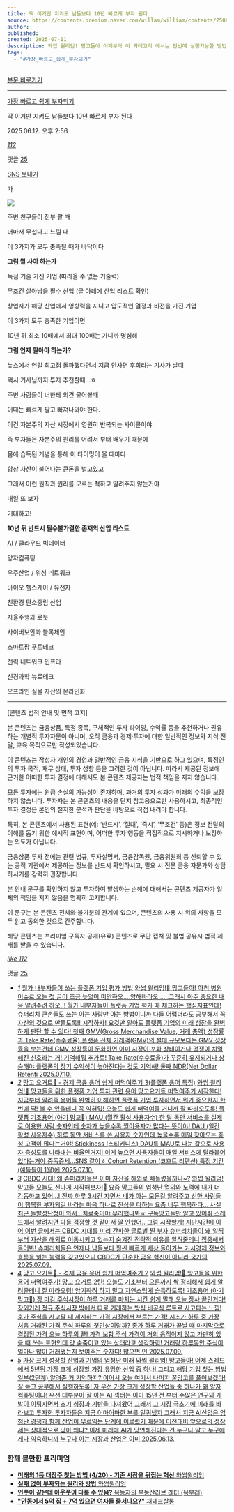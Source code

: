 ```yaml
---
title: 딱 이거만 지켜도 남들보다 10년 빠르게 부자 된다
source: https://contents.premium.naver.com/willam/william/contents/250612145646350aw
author: 
published: 
created: 2025-07-11
description: 와썹 윌리엄! 망고들아 이제부터 이 카테고리 에서는 단번에 실행가능한 방법 떠먹여줄거니까 잘 배우고 실행해서 언능 부자되고 행복한 부자되어서 다 같이 좋은일 많이 하자! 언제 사야 하는가 뉴스가 최악이라 말할 때
tags:
  - "#가장_빠르고_쉽게_부자되기"
---
```

[본문 바로가기](https://contents.premium.naver.com/willam/william/contents/#ct)

---

[가장 빠르고 쉽게 부자되기](https://contents.premium.naver.com/willam/william/contents?categoryId=19762938f5a000pag)

딱 이거만 지켜도 남들보다 10년 빠르게 부자 된다

2025.06.12. 오후 2:56

[*112*](https://contents.premium.naver.com/willam/william/contents/#)

댓글 [25](https://contents.premium.naver.com/willam/william/comment/250612145646350aw)

[SNS 보내기](https://contents.premium.naver.com/willam/william/contents/#)

가

![](https://scs-phinf.pstatic.net/MjAyNTA2MTJfODgg/MDAxNzQ5NzA3ODczNjUy.GzEJiAo3b-sVz9YIna4J2Wr3ew_-amygUWiiTsZp7xcg.lmoSAlrn_4JkgxEXwTLBsB3eUuRGo4tkcThWUJ861hEg.PNG/KakaoTalk_20250612_145708698.png?type=w800)

주변 친구들이 전부 팔 때

너마저 무섭다고 느낄 때

이 3가지가 모두 충족될 때가 바닥이다

**그럼 뭘 사야 하는가**

독점 기술 가진 기업 (따라올 수 없는 기술력)

무조건 살아남을 필수 산업 (글 아래에 산업 리스트 확인)

창업자가 해당 산업에서 영향력을 지니고 압도적인 열정과 비젼을 가진 기업

이 3가지 모두 충족한 기업이면

10년 뒤 최소 10배에서 최대 100배는 가니까 명심해

**그럼 언제 팔아야 하는가?**

뉴스에서 연일 최고점 돌파했다면서 지금 안사면 후회라는 기사가 날때

택시 기사님까지 투자 추천할때...ㅎ

주변 사람들이 너한테 의견 물어볼때

이때는 빠르게 팔고 빠져나와야 한다.

이건 자본주의 자산 시장에서 영원히 반복되는 사이클이야

즉 부자들은 자본주의 원리를 어려서 부터 배우기 때문에

몸에 습득된 개념을 통해 이 타이밍이 올 때마다

항상 자산이 불어나는 큰돈을 벌고있고

그래서 이런 원칙과 원리를 모르는 척하고 알려주지 않는거야

내일 또 보자

기대하고!

**10년 뒤 반드시 필수불가결한 존재의 산업 리스트**

AI / 클라우드 빅데이터

양자컴퓨팅

우주산업 / 위성 네트워크

바이오 헬스케어 / 유전자

친환경 탄소중립 산업

자율주행과 로봇

사이버보안과 블록체인

스마트팜 푸트테크

전력 네트워크 인프라

신경과학 뉴로테크

오프라인 실물 자산의 온라인화

---

\[콘텐츠 법적 안내 및 면책 고지\]

본 콘텐츠는 금융상품, 특정 종목, 구체적인 투자 타이밍, 수익률 등을 추천하거나 권유하는 개별적 투자자문이 아니며, 오직 금융과 경제·투자에 대한 일반적인 정보와 지식 전달, 교육 목적으로만 작성되었습니다.

이 콘텐츠는 작성자 개인의 경험과 일반적인 금융 지식을 기반으로 하고 있으며, 특정인의 투자 목적, 재무 상태, 투자 성향 등을 고려한 것이 아닙니다. 따라서 제공된 정보에 근거한 어떠한 투자 결정에 대해서도 본 콘텐츠 제공자는 법적 책임을 지지 않습니다.

모든 투자에는 원금 손실의 가능성이 존재하며, 과거의 투자 성과가 미래의 수익을 보장하지 않습니다. 투자자는 본 콘텐츠의 내용을 단지 참고용으로만 사용하시고, 최종적인 투자 결정은 본인의 철저한 분석과 판단을 바탕으로 직접 내려야 합니다.

특히, 본 콘텐츠에서 사용된 표현(예: ‘반드시’, ‘절대’, ‘즉시’, ‘무조건’ 등)은 정보 전달의 이해를 돕기 위한 예시적 표현이며, 어떠한 투자 행동을 직접적으로 지시하거나 보장하는 의도가 아닙니다.

금융상품 투자 전에는 관련 법규, 투자설명서, 금융감독원, 금융위원회 등 신뢰할 수 있는 공적 기관에서 제공하는 정보를 반드시 확인하시고, 필요 시 전문 금융 자문가와 상담하시기를 강력히 권장합니다.

본 안내 문구를 확인하지 않고 투자하여 발생하는 손해에 대해서는 콘텐츠 제공자가 일체의 책임을 지지 않음을 명확히 고지합니다.

이 문구는 본 콘텐츠 전체와 불가분의 관계에 있으며, 콘텐츠의 사용 시 위의 사항을 모두 읽고 동의한 것으로 간주합니다.

해당 콘텐츠는 프리미엄 구독자 공개(유료) 콘텐츠로 무단 캡쳐 및 불법 공유시 법적 제재를 받을 수 있습니다.

[*like* *112*](https://contents.premium.naver.com/willam/william/contents/#)

댓글 [25](https://contents.premium.naver.com/willam/william/comment/250612145646350aw)

- [*1*](https://contents.premium.naver.com/willam/william/contents/250710112941929tj)
	[월가 내부자들이 쓰는 플랫폼 기업 평가 방법](https://contents.premium.naver.com/willam/william/contents/250710112941929tj)
	[
	와썹 윌리엄!🥭 망고들아! 아침 병원 이슈로 오늘 첫 글이 조금 늦었어 미안하오....양해바라오......그래서 아주 중요한 내용 알려주려 하오..! 월가 내부자들이 플랫폼 기업 평가 때 체크하는 핵심지표인데! 슈퍼리치 큰손들도 쓰는 아는 사람만 아는 방법이니까 다들 어렵더라도 공부해서 꼭 자신의 것으로 만들도록!! 시작하자! 요것만 알아도 플랫폼 기업의 미래 성장을 완벽하게 판단 할 수 있다! 첫째 GMV(Gross Merchandise Value, 거래 총액) 성장률과 Take Rate(수수료율) 플랫폼 전체 거래액(GMV)의 절대 규모보다는 GMV 성장률을 보는건데 GMV 성장률이 둔화하면 이미 시장이 포화 상태이거나 경쟁이 치열해진 신호라는 거! 기억해둬 추가로! Take Rate(수수료율)가 꾸준히 유지되거나 상승해야 플랫폼의 장기 수익성이 높아진다는 것도 기억해! 둘째 NDR(Net Dollar Retenti
	2025.07.10.](https://contents.premium.naver.com/willam/william/contents/250710112941929tj)
- [*2*](https://contents.premium.naver.com/willam/william/contents/250710120751099bm)
	[망고 요거트🥭 - 경제 금융 용어 쉽게 떠먹여주기 3(플랫폼 용어 특집)](https://contents.premium.naver.com/willam/william/contents/250710120751099bm)
	[
	와썹 윌리엄!🥭 망고들을 위한 플랫폼 기업 투자 관련 용어 망고요거트 떠먹여주기 시작한다! 지금부터 알려줄 용어들 완벽히 이해하면 플랫폼 기업 투자하면서 뭐가 중요한지 한 번에 딱! 볼 수 있을테니 꼭 익혀둬! 오늘도 쉽게 떠먹여줄 거니까 잘 따라오도록! 플랫폼 기초용어 (아기 망고🥭) MAU (월간 활성 사용자수) 한 달 동안 서비스를 실제로 이용한 사람 숫자인데 숫자가 높을수록 월이용자가 많다는 뜻이야! DAU (일간 활성 사용자수) 하루 동안 서비스를 쓴 사용자 숫자인데 높을수록 매일 찾아오는 충성 고객이 많다는거야! Stickiness (스티키니스) DAU를 MAU로 나눈 값으로 사용자 충성도를 나타내는 비율인거지! 이게 높으면 사용자들이 매일 서비스에 달라붙어 있다는거야 중독증세...SNS 같이ㅎ Cohort Retention (코호트 리텐션) 특정 기간(예들들어 1월)에
	2025.07.10.](https://contents.premium.naver.com/willam/william/contents/250710120751099bm)
- [*3*](https://contents.premium.naver.com/willam/william/contents/250709113157091hz)
	[CBDC 시대! 왜 슈퍼리치들은 이미 자산을 해외로 빼돌렸을까나~?](https://contents.premium.naver.com/willam/william/contents/250709113157091hz)
	[와썹 윌리엄! 망고들 오늘도 신나게 시작해보자!🥭 요즘 망고들의 엄청난 열의와 노력에 내가 더 감동하고 있어...! 진짜 하루 3시간 자면서 내가 아는 모든걸 알려주고 선한 사람들이 행복한 부자되길 바라는 마음 하나로 진심을 다하는 요즘 너무 행복하다... 사실 최근 돌발성난청이 와서...치료중이야 무리했나봐ㅠ 구독망고들만 알고 있어줘 스레드에서 알려지면 다들 걱정할 것 같아서 말 안했어.. 그럼 시작할게! 지난시간에 이어 이번 글에서는 CBDC 시대를 미리 간파한 글로벌 찐 부자 슈퍼리치들이 왜 일찍부터 자산을 해외로 이동시키고 있는지 숨겨진 전략적 이유를 알려줄테니 집중해서 들어봐! 슈퍼리치들은 언제나 남들보다 훨씬 빠르게 세상 돌아가는 거시경제 정보와 흐름을 읽는 능력을 갖고있으니 CBDC가 단순한 금융 혁신이 아니라 국가의](https://contents.premium.naver.com/willam/william/contents/250709113157091hz)
	[2025.07.09.](https://contents.premium.naver.com/willam/william/contents/250709113157091hz)
- [*4*](https://contents.premium.naver.com/willam/william/contents/250709170113498la)
	[망고 요거트🥭 - 경제 금융 용어 쉽게 떠먹여주기 2](https://contents.premium.naver.com/willam/william/contents/250709170113498la)
	[
	와썹 윌리엄!🥭 망고들을 위한 용어 떠먹여주기! 망고 요거트 2탄! 오늘도 기초부터 으른까지 싹 정리해서 쉽게 알려줄테니 잘 따라오렴! 암기하려 하지 말고 자연스럽게 습득하도록! 기초용어 (아기 망고🥭) 장 마감 주식시장이 하루 거래를 마치는 시간 쉽게 말해 오늘 장사 끝인거다! 장외거래 정규 주식시장 밖에서 따로 거래하는 방식 비공식 루트로 사고파는 느낌! 호가 주식을 사고팔 때 제시하는 가격 시장에서 부르는 가격! 시초가 하루 중 가장 처음 거래된 가격 주식 하루의 첫인상이랄까? 종가 하루 거래가 끝날 때 마지막으로 결정된 가격 오늘 하루의 끝! 가격 보합 주식 가격이 거의 움직이지 않고 가만히 있을 때 쓰는 표현인데 걍 숨죽이고 있는 상태라고 생각하렴! 거래량 하루동안 주식이 얼마나 많이 거래됐는지 보여주는 숫자디! 많으면 인
	2025.07.09.](https://contents.premium.naver.com/willam/william/contents/250709170113498la)
- [*5*](https://contents.premium.naver.com/willam/william/contents/250613102449306ys)
	[가장 크게 성장할 산업과 기업의 엄청난 미래](https://contents.premium.naver.com/willam/william/contents/250613102449306ys)
	[
	와썹 윌리엄! 망고들아! 어제 스레드에서 5년뒤 가장 크게 성장할 가장 유망한 산업 중 하나! 그리고 해당 기업 찾는 방법 일부(2단계) 알려준 거 기억하지? 이어서 오늘 여기서 나머지 꿀망고를 풀어보겠다! 잘 듣고 공부해서 실행하도록! 자 우선 가장 크게 성장할 산업들 중 하나가 왜 양자컴퓨팅이냐! 우선 대부분이 잘 아는 AI 섹터는 이미 15년 전 부터 수많은 연구와 개발이 이뤄지면서 초기 성장과 기반을 다져왔어 그래서 그 시장 극초기에 미래를 바라보고 투자한 투자자들은 지금 어마어마한 부를 일궈냈지 그래서 지금 AI산업은 엄청난 경쟁과 함께 산업이 무르익는 단계에 이르렀기 때문에 이전대비 앞으로의 성장세는 상대적으로 낮아 왜냐? 이제 미래에 AI가 당연해진다는 건 누구나 알고 누구에게나 익숙하니까 누구나 아는 시장과 산업은 이미
	2025.06.13.](https://contents.premium.naver.com/willam/william/contents/250613102449306ys)

### 함께 볼만한 프리미엄

- [
	**미래의 1등 대장주 찾는 방법 (4/20) - 기존 시장을 뒤집는 혁신**
	와썹윌리엄
	](https://contents.premium.naver.com/willam/william/contents/250707110249184xy?from=news_arp_in_cp)
- [
	**실패 없이 부자되는 원리와 방법**
	와썹윌리엄
	](https://contents.premium.naver.com/willam/william/contents/250612143037841pr?from=news_arp_article)
- [
	**인풋이 같은데 아웃풋이 다를 수 있음?**
	옥동자의 부동산러브 레터 (옥부레)
	](https://contents.premium.naver.com/jikolp78/jikolp1224/contents/250610211409381xi?from=news_arp_article)
- [
	**"안동에서 5억 집 + 7억 있으면 여자들 줄서나요?"**
	재테크살롱
	](https://contents.premium.naver.com/contents/money/contents/250602065313919el?from=news_arp_article)